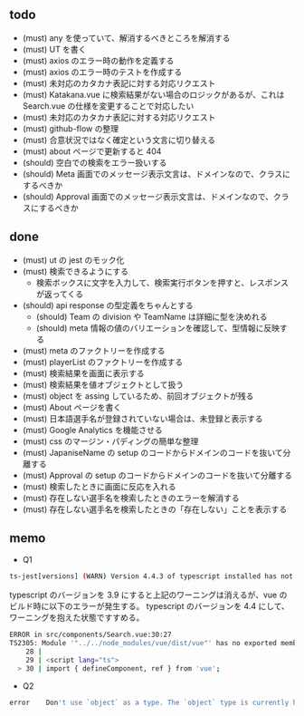 ## todo
- (must) any を使っていて、解消するべきところを解消する
- (must) UT を書く
- (must) axios のエラー時の動作を定義する
- (must) axios のエラー時のテストを作成する
- (must) 未対応のカタカナ表記に対する対応リクエスト
- (must) Katakana.vue に検索結果がない場合のロジックがあるが、これは Search.vue の仕様を変更することで対応したい
- (must) 未対応のカタカナ表記に対する対応リクエスト
- (must) github-flow の整理
- (must) 合意状況ではなく確定という文言に切り替える
- (must) about ページで更新すると 404
- (should) 空白での検索をエラー扱いする
- (should) Meta 画面でのメッセージ表示文言は、ドメインなので、クラスにするべきか
- (should) Approval 画面でのメッセージ表示文言は、ドメインなので、クラスにするべきか


## done
- (must) ut の jest のモック化
- (must) 検索できるようにする
  - 検索ボックスに文字を入力して、検索実行ボタンを押すと、レスポンスが返ってくる
- (should) api response の型定義をちゃんとする
  - (should) Team の division や TeamName は詳細に型を決めれる
  - (should) meta 情報の値のバリエーションを確認して、型情報に反映する
- (must) meta のファクトリーを作成する
- (must) playerList のファクトリーを作成する
- (must) 検索結果を画面に表示する
- (must) 検索結果を値オブジェクトとして扱う
- (must) object を assing しているため、前回オブジェクトが残る
- (must) About ページを書く
- (must) 日本語選手名が登録されていない場合は、未登録と表示する
- (must) Google Analytics を機能させる
- (must) css のマージン・パディングの簡単な整理
- (must) JapaniseName の setup のコードからドメインのコードを抜いて分離する
- (must) Approval の setup のコードからドメインのコードを抜いて分離する
- (must) 検索したときに画面に反応を入れる
- (must) 存在しない選手名を検索したときのエラーを解消する
- (must) 存在しない選手名を検索したときの「存在しない」ことを表示する

## memo

- Q1

```sh
ts-jest[versions] (WARN) Version 4.4.3 of typescript installed has not been tested with ts-jest. If you're experiencing issues, consider using a supported version (>=2.7.0 <4.0.0). Please do not report issues in ts-jest if you are using unsupported versions.
```

typescript のバージョンを 3.9 にすると上記のワーニングは消えるが、vue のビルド時に以下のエラーが発生する。
typescript のバージョンを 4.4 にして、ワーニングを抱えた状態ですすめる。

```sh
ERROR in src/components/Search.vue:30:27
TS2305: Module '"../../node_modules/vue/dist/vue"' has no exported member 'ref'.
    28 |
    29 | <script lang="ts">
  > 30 | import { defineComponent, ref } from 'vue';
```

- Q2

```sh
error    Don't use `object` as a type. The `object` type is currently hard to use ([see this issue](https://github.com/microsoft/TypeScript/issues/21732)
```


